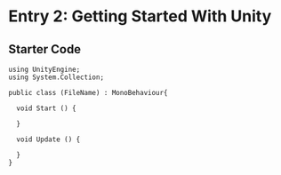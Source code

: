 # Entry 2: Getting Started With Unity

## Starter Code

```
using UnityEngine;
using System.Collection;

public class (FileName) : MonoBehaviour{

  void Start () {
  
  }
  
  void Update () {
  
  }
}
```
